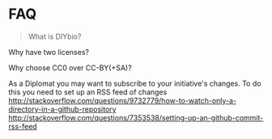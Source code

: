# FAQ
>What is DIYbio?

Why have two licenses?

Why choose CC0 over CC-BY(+SA)?

As a Diplomat you may want to subscribe to your initiative's changes. To do this you need to set up an RSS feed of changes
http://stackoverflow.com/questions/9732779/how-to-watch-only-a-directory-in-a-github-repository
http://stackoverflow.com/questions/7353538/setting-up-an-github-commit-rss-feed

